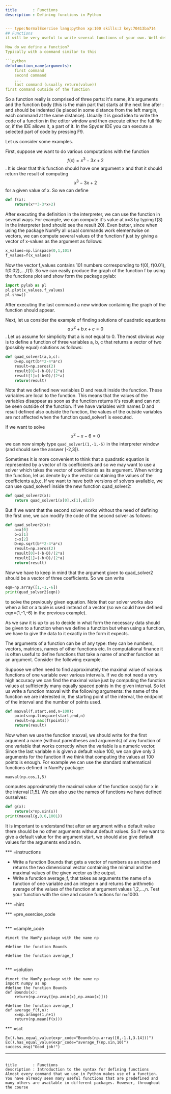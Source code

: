 ```yaml
---
title       : Functions
description : Defining functions in Python


--- type:NormalExercise lang:python xp:100 skills:2 key:70413ba714
## Functions
it will be very useful to write several functions of your own. Well-defined functions make our code easier to read and to modify. Whenever there is a need to use similar pieces of code over and over again, it is a good idea to define a corresponding function instead.

How do we define a function?
Typically with a command similar to this

```python
def=function_name(arguments):
    first command
    second command
    ...
    last command (usually return(value))
first command outside of the function
```

So a function really is comprised of three parts: it's name, it's arguments and the function body (this is the main part that starts at the next line after :  and should be indented (ie placed in some distance from the left margin, each command at the same distance). Usually it is good idea to write the code of a function in the editor window and then execute either the full file or, if the IDE allows it, a part of it. In the Spyder IDE you can execute a selected part of code by pressing F9.

Let us consider some examples. 

First, suppose we want to do various computations with the function $$f(x)=x^3-3x+2$$. It is clear that this function should have one argument x and that it should return the result of computing $$x^3-3x+2$$ for a given value of x. So we can define

```python
def f(x):
    return(x**3-3*x+2)
```

After executing the definition in the interpreter, we can use the function in several ways. For example, we can compute it's value at x=3 by typing
f(3)
in the interpreter (and should see the result 20). Even better, since when using the package NumPy all usual commands work elementwise on vectors, we can compute several values of the function f just by giving a vector of x-values as the argument as follows:

```python
x_values=np.linspace(0,1,101)
f_values=f(x_values)
```

Now the vector f_values contains 101 numbers corresponding to f(0), f(0.01), f(0.02),...,f(1). So we can easily produce the graph of the function f by using the functions plot and show form the package pylab:

```python
import pylab as pl
pl.plot(x_values,f_values)
pl.show()
```

After executing the last command a new window containing the graph of the function should appear.

Next, let us consider the example of finding solutions of quadratic equations $$a\,x^2+b\,x+c=0$$. Let us assume for simplicity that a is not equal to 0. The most obvious way is to define a function of three variables a, b, c that returns a vector of two (possibly equal) solutions as follows:

```python
def quad_solver1(a,b,c):
    D=np.sqrt(b**2-4*a*c)
    result=np.zeros(2)
    result[0]=(-b-D)/(2*a)
    result[1]=(-b+D)/(2*a)
    return(result)
```

Note that we defined new variables D and result inside the function. These variables are local to the function. This means that the values of the variables disappear as soon as the function returns it's result and can not be seen outside of the function. If we have variables with names D and result defined also outside the function, the values of the outside variables are not affected when the function quad_solver1 is executed.

If we want to solve $$x^2-x-6=0$$ we can now simply type
`quad_solver1(1,-1,-6)`
in the interpreter window (and should see the answer [-2,3]).

Sometimes it is more convenient to think that a quadratic equation is represented by a vector of its coefficients and so we may want to use a solver which takes the vector of coefficients as its argument. When writing the function, let us denote by x the vector containing the values of the coefficients a,b,c. If we want to have both versions of solvers available, we can use quad_solver1 inside the new function quad_solver2:

```python
def quad_solver2(x):
    return quad_solver1(x[0],x[1],x[2])
```

But if we want that the second solver works without the need of defining the first one, we can modify the code of the second solver as follows:

```python
def quad_solver2(x):
    a=x[0]
    b=x[1]
    c=x[2]
    D=np.sqrt(b**2-4*a*c)
    result=np.zeros(2)
    result[0]=(-b-D)/(2*a)
    result[1]=(-b+D)/(2*a)
    return(result)
```

Now we have to keep in mind that the argument given to quad_solver2 should be a vector of three coefficients. So we can write

```python
eqn=np.array([1,-1,-6])
print(quad_solver2(eqn))
```

to solve the previously given equation. Note that our solver works also when a list or a tuple is used instead of a vector (so we could have defined eqn=(1,-1,-6) in the previous example).

As we saw it is up to us to decide in what form the necessary data should be given to a function when we define a function but when using a function, we have to give the data to it exactly in the form it expects.

The arguments of a function can be of any type: they can be numbers, vectors, matrices, names of other functions etc. In computational finance it is often useful to define functions that take a name of another function as an argument.  Consider the following example.

Suppose we often need to find approximately the maximal value of various functions of one variable over various intervals.  If we do not need a very high accuracy we can find the maximal value just by computing the function values at sufficiently many equally spaced points in the given interval. So let us write a function maxval with the following arguments: the name of the function we are interested in, the starting point of the interval, the endpoint of the interval and the number of points used.

```python
def maxval(f,start,end,n=100):
    points=np.linspace(start,end,n)
    result=np.max(f(points))
    return(result)
```

Now when we use the function maxval, we should write for the first argument a name (without parentheses and arguments) of any function of one variable that works correctly when the variable is a numeric vector. Since the last variable n is given a default value 100, we can give only 3 arguments for the function if we think that computing the values at 100 points is enough. For example we can use the standard mathematical functions defined in NumPy package:

`maxval(np.cos,1,5)`

computes approximately the maximal value of the function cos(x) for x in the interval [1,5]. We can also use the names of functions we have defined ourselves:

```python
def g(x):
    return(x*np.sin(x))
print(maxval(g,0,6,1001))
```

It is important to understand that after an argument with a default value there should be no other arguments without default values. So if we want to give a default value for the argument start, we should also give default values for the arguments end and n.

*** =instructions
- Write a function Bounds that gets a vector of numbers as an input and returns the two dimensional vector containing the minimal and the maximal values of the given vector as the output.
- Write a function average_f, that takes as arguments the name of a function of one variable and an integer n and returns the arithmetic average of the values of the function at argument values 1,2,...,n. Test your function with the sine and cosine functions for n=1000.

*** =hint

*** =pre_exercise_code
```{python}

```

*** =sample_code
```{python}
#imort the NumPy package with the name np

#define the function Bounds

#define the function average_f


```

*** =solution
```{python}
#imort the NumPy package with the name np
import numpy as np
#define the function Bounds
def Bounds(x):
    return(np.array([np.amin(x),np.amax(x)]))
    
#define the function average_f
def average_f(f,n):
    x=np.arange(1,n+1)
    return(np.mean(f(x)))

```

*** =sct
```{python}
Ex().has_equal_value(expr_code="Bounds(np.array([0,-1.1,3.14]))")
Ex().has_equal_value(expr_code="average_f(np.sin,10)")
success_msg("Good job!")
```
---
```

title       : Functions
description : Introduction to the syntax for defining functions
Almost every command that we use in Python makes use of a function.  You have already seen many useful functions that are predefined and many others are available in different packages. However, throughout the course 
